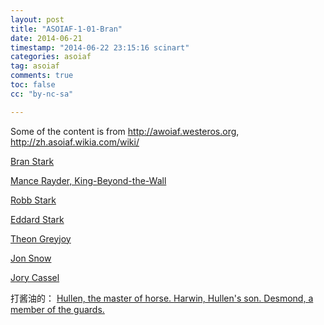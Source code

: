 ```yaml
---
layout: post
title: "ASOIAF-1-01-Bran"
date: 2014-06-21
timestamp: "2014-06-22 23:15:16 scinart"
categories: asoiaf
tag: asoiaf
comments: true
toc: false
cc: "by-nc-sa"

---
```


Some of the content is from <http://awoiaf.westeros.org>, <http://zh.asoiaf.wikia.com/wiki/>

<a href="http://zh.asoiaf.wikia.com/wiki/%E5%B8%83%E5%85%B0%C2%B7%E5%8F%B2%E5%A1%94%E5%85%8B"
   class="screenshot"
   rel="http://www.do-you-prefer.com/webroot/image/profil/bran_stark.jpg"
   title="Brandon Stark, typically called Bran">
  Bran Stark
</a>

<a href="http://zh.asoiaf.wikia.com/wiki/%E6%9B%BC%E6%96%AF%C2%B7%E9%9B%B7%E5%BE%B7"
   class="screenshot"
   rel="http://assets-s3.rollingstone.com/assets/images/list/306x306/ciaran-hinds-got-1364316899.jpg"
   title="Mance Rayder was once a man of the Nights Watch before breaking his vows and abandoning his post. He has since become extremely influential among the free folk, and is called the King-Beyond-the-Wall">
   Mance Rayder, King-Beyond-the-Wall
</a>

<a href="http://zh.asoiaf.wikia.com/wiki/%E7%BD%97%E6%9F%8F%C2%B7%E5%8F%B2%E5%A1%94%E5%85%8B"
   class="screenshot"
   rel="http://img3.wikia.nocookie.net/__cb20110622102932/gameofthrones/images/4/4b/Robb_1x01.png"
   title="Robb Stark is the eldest child of Eddard Stark and Catelyn Stark. ">
  Robb Stark
</a>

<a href="http://zh.asoiaf.wikia.com/wiki/%E8%89%BE%E5%BE%B7%C2%B7%E5%8F%B2%E5%A1%94%E5%85%8B"
   class="screenshot"
   rel="http://i.usatoday.net/life/_photos/2011/04/20/gameofthronesx-large.jpg"
   title="Eddard Stark, also affectionately called Ned, is the head of House Stark, Lord of Winterfell, and Warden of the North.">
  Eddard Stark
</a>

<a href="http://zh.asoiaf.wikia.com/wiki/%E5%B8%AD%E6%81%A9%C2%B7%E8%91%9B%E9%9B%B7%E4%B9%94%E4%BC%8A"
   class="screenshot"
   rel="http://t1.gstatic.com/images?q=tbn:ANd9GcR83OPHbERT58qWGctTbOy8-5mq3V3ppvMA86zdM9UrbXOGnyoQoA"
   title="Theon Greyjoy is a member of House Greyjoy and is the sole surviving son and heir apparent of Lord Balon Greyjoy. At the end of the Greyjoy Rebellion, Theon was taken as a hostage and ward to Lord Eddard Stark.">
  Theon Greyjoy
</a>

<a href="http://zh.asoiaf.wikia.com/wiki/%E7%90%BC%E6%81%A9%C2%B7%E9%9B%AA%E8%AF%BA"
   class="screenshot"
   rel="http://www.boomtron.com/wp-content/uploads/2011/09/game-of-thrones-hbo-jon-snow1.jpg"
   title="Jon Snow">
  Jon Snow
</a>


<a href="http://zh.asoiaf.wikia.com/wiki/%E4%B9%94%E9%87%8C%C2%B7%E5%87%AF%E7%B4%A2"
   class="screenshot"
   rel="http://img4.wikia.nocookie.net/__cb20120205135653/asoiaf/zh/images/thumb/1/1d/Jory_Cassel.png/250px-Jory_Cassel.png"
   title="Jory Cassel is a member of Eddard Stark's household, Captain of the Guards for House Stark.">
  Jory Cassel
</a>

打酱油的：
<a href="http://zh.asoiaf.wikia.com/wiki/%E8%83%A1%E4%BC%A6"
   class="screenshot"
   rel=""
   title="Hullen, the master of horse.">
  Hullen, the master of horse.
</a>
<a href="http://zh.asoiaf.wikia.com/wiki/%E5%93%88%E5%B0%94%E6%B8%A9"
   class="screenshot"
   rel=""
   title="Harwin, Hullen's son.">
  Harwin, Hullen's son.
</a>
<a href="http://zh.asoiaf.wikia.com/wiki/%E6%88%B4%E6%96%AF%E8%92%99"
   class="screenshot"
   rel=""
   title="Desmond is a member of the guards of Winterfell">
  Desmond, a member of the guards.
</a>









<!--
<a href=""
   class="screenshot"
   rel=""
   title="">
  name
</a>



-->
